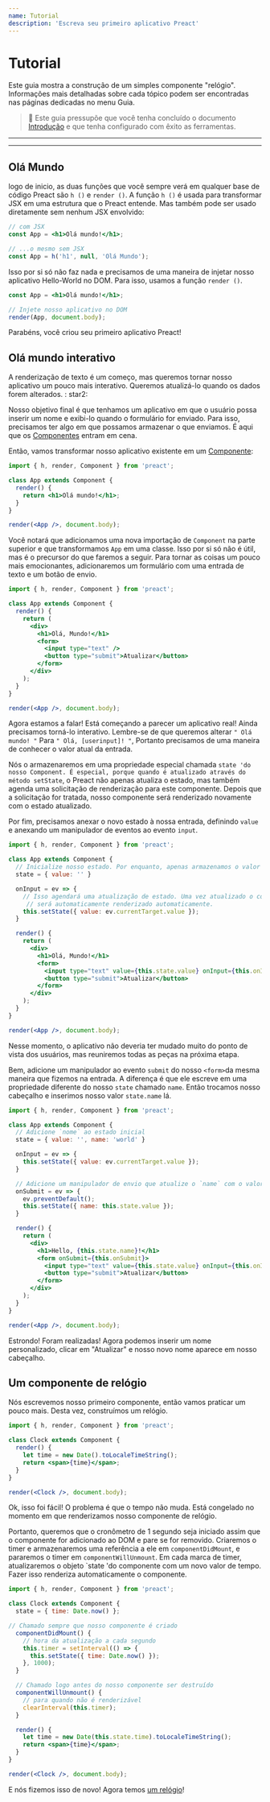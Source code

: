 ```yaml
---
name: Tutorial
description: 'Escreva seu primeiro aplicativo Preact'
---
```


# Tutorial

Este guia mostra a construção de um simples componente "relógio". Informações mais detalhadas sobre cada tópico podem ser encontradas nas páginas dedicadas no menu Guia.

> :information_desk_person: Este guia pressupõe que você tenha concluído o documento [Introdução](/guide/v10/getting-started)  e que tenha configurado com êxito as ferramentas.

---

<div><toc></toc></div>

---

## Olá Mundo

logo de inicio, as duas funções que você sempre verá em qualquer base de código Preact são `h ()` e `render ()`. A função `h ()` é usada para transformar JSX em uma estrutura que o Preact entende. Mas também pode ser usado diretamente sem nenhum JSX envolvido:

```jsx
// com JSX
const App = <h1>Olá mundo!</h1>;

// ...o mesmo sem JSX
const App = h('h1', null, 'Olá Mundo');
```

Isso por si só não faz nada e precisamos de uma maneira de injetar nosso aplicativo Hello-World no DOM. Para isso, usamos a função `render ()`.

```jsx
const App = <h1>Olá mundo!</h1>;

// Injete nosso aplicativo no DOM
render(App, document.body);
```

Parabéns, você criou seu primeiro aplicativo Preact!

## Olá mundo interativo

A renderização de texto é um começo, mas queremos tornar nosso aplicativo um pouco mais interativo. Queremos atualizá-lo quando os dados forem alterados. : star2:

Nosso objetivo final é que tenhamos um aplicativo em que o usuário possa inserir um nome e exibi-lo quando o formulário for enviado. Para isso, precisamos ter algo em que possamos armazenar o que enviamos. É aqui que os [Componentes](/guide/v10/components) entram em cena.

Então, vamos transformar nosso aplicativo existente em um [Componente](/guide/v10/components):

```jsx
import { h, render, Component } from 'preact';

class App extends Component {
  render() {
    return <h1>Olá mundo!</h1>;
  }
}

render(<App />, document.body);
```

Você notará que adicionamos uma nova importação de `Component` na parte superior e que transformamos `App` em uma classe. Isso por si só não é útil, mas é o precursor do que faremos a seguir. Para tornar as coisas um pouco mais emocionantes, adicionaremos um formulário com uma entrada de texto e um botão de envio.

```jsx
import { h, render, Component } from 'preact';

class App extends Component {
  render() {
    return (
      <div>
        <h1>Olá, Mundo!</h1>
        <form>
          <input type="text" />
          <button type="submit">Atualizar</button>
        </form>
      </div>
    );
  }
}

render(<App />, document.body);
```

Agora estamos a falar! Está começando a parecer um aplicativo real! Ainda precisamos torná-lo interativo. Lembre-se de que queremos alterar `" Olá mundo! "` Para `" Olá, [userinput]! "`, Portanto precisamos de uma maneira de conhecer o valor atual da entrada.

Nós o armazenaremos em uma propriedade especial chamada `state 'do nosso Component. É especial, porque quando é atualizado através do método setState`, o Preact não apenas atualiza o estado, mas também agenda uma solicitação de renderização para este componente. Depois que a solicitação for tratada, nosso componente será renderizado novamente com o estado atualizado.

Por fim, precisamos anexar o novo estado à nossa entrada, definindo `value` e anexando um manipulador de eventos ao evento `input`.

```jsx
import { h, render, Component } from 'preact';

class App extends Component {
  // Inicialize nosso estado. Por enquanto, apenas armazenamos o valor de entrada
  state = { value: '' }

  onInput = ev => {
    // Isso agendará uma atualização de estado. Uma vez atualizado o componente
     // será automaticamente renderizado automaticamente.
    this.setState({ value: ev.currentTarget.value });
  }

  render() {
    return (
      <div>
        <h1>Olá, Mundo!</h1>
        <form>
          <input type="text" value={this.state.value} onInput={this.onInput} />
          <button type="submit">Atualizar</button>
        </form>
      </div>
    );
  }
}

render(<App />, document.body);
```

Nesse momento, o aplicativo não deveria ter mudado muito do ponto de vista dos usuários, mas reuniremos todas as peças na próxima etapa.

Bem, adicione um manipulador ao evento `submit` do nosso `<form>`da mesma maneira que fizemos na entrada. A diferença é que ele escreve em uma propriedade diferente do nosso `state` chamado `name`. Então trocamos nosso cabeçalho e inserimos nosso valor `state.name` lá.

```jsx
import { h, render, Component } from 'preact';

class App extends Component {
  // Adicione `nome` ao estado inicial
  state = { value: '', name: 'world' }

  onInput = ev => {
    this.setState({ value: ev.currentTarget.value });
  }

  // Adicione um manipulador de envio que atualize o `name` com o valor de entrada mais recente
  onSubmit = ev => {
    ev.preventDefault();
    this.setState({ name: this.state.value });
  }

  render() {
    return (
      <div>
        <h1>Hello, {this.state.name}!</h1>
        <form onSubmit={this.onSubmit}>
          <input type="text" value={this.state.value} onInput={this.onInput} />
          <button type="submit">Atualizar</button>
        </form>
      </div>
    );
  }
}

render(<App />, document.body);
```

Estrondo! Foram realizadas! Agora podemos inserir um nome personalizado, clicar em "Atualizar" e nosso novo nome aparece em nosso cabeçalho.

## Um componente de relógio

Nós escrevemos nosso primeiro componente, então vamos praticar um pouco mais. Desta vez, construímos um relógio.

```jsx
import { h, render, Component } from 'preact';

class Clock extends Component {
  render() {
    let time = new Date().toLocaleTimeString();
    return <span>{time}</span>;
  }
}

render(<Clock />, document.body);
```

Ok, isso foi fácil! O problema é que o tempo não muda. Está congelado no momento em que renderizamos nosso componente de relógio.

Portanto, queremos que o cronômetro de 1 segundo seja iniciado assim que o componente for adicionado ao DOM e pare se for removido. Criaremos o timer e armazenaremos uma referência a ele em `componentDidMount`, e pararemos o timer em `componentWillUnmount`. Em cada marca de timer, atualizaremos o objeto `state 'do componente com um novo valor de tempo. Fazer isso renderiza automaticamente o componente.

```jsx
import { h, render, Component } from 'preact';

class Clock extends Component {
  state = { time: Date.now() };

// Chamado sempre que nosso componente é criado
  componentDidMount() {
    // hora da atualização a cada segundo
    this.timer = setInterval(() => {
      this.setState({ time: Date.now() });
    }, 1000);
  }

  // Chamado logo antes do nosso componente ser destruído
  componentWillUnmount() {
    // para quando não é renderizável
    clearInterval(this.timer);
  }

  render() {
    let time = new Date(this.state.time).toLocaleTimeString();
    return <span>{time}</span>;
  }
}

render(<Clock />, document.body);
```

E nós fizemos isso de novo! Agora temos [um relógio](http://jsfiddle.net/developit/u9m5x0L7/embedded/result,js/)!
